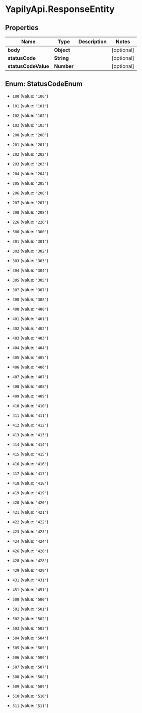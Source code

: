 # YapilyApi.ResponseEntity

## Properties
Name | Type | Description | Notes
------------ | ------------- | ------------- | -------------
**body** | **Object** |  | [optional] 
**statusCode** | **String** |  | [optional] 
**statusCodeValue** | **Number** |  | [optional] 


<a name="StatusCodeEnum"></a>
## Enum: StatusCodeEnum


* `100` (value: `"100"`)

* `101` (value: `"101"`)

* `102` (value: `"102"`)

* `103` (value: `"103"`)

* `200` (value: `"200"`)

* `201` (value: `"201"`)

* `202` (value: `"202"`)

* `203` (value: `"203"`)

* `204` (value: `"204"`)

* `205` (value: `"205"`)

* `206` (value: `"206"`)

* `207` (value: `"207"`)

* `208` (value: `"208"`)

* `226` (value: `"226"`)

* `300` (value: `"300"`)

* `301` (value: `"301"`)

* `302` (value: `"302"`)

* `303` (value: `"303"`)

* `304` (value: `"304"`)

* `305` (value: `"305"`)

* `307` (value: `"307"`)

* `308` (value: `"308"`)

* `400` (value: `"400"`)

* `401` (value: `"401"`)

* `402` (value: `"402"`)

* `403` (value: `"403"`)

* `404` (value: `"404"`)

* `405` (value: `"405"`)

* `406` (value: `"406"`)

* `407` (value: `"407"`)

* `408` (value: `"408"`)

* `409` (value: `"409"`)

* `410` (value: `"410"`)

* `411` (value: `"411"`)

* `412` (value: `"412"`)

* `413` (value: `"413"`)

* `414` (value: `"414"`)

* `415` (value: `"415"`)

* `416` (value: `"416"`)

* `417` (value: `"417"`)

* `418` (value: `"418"`)

* `419` (value: `"419"`)

* `420` (value: `"420"`)

* `421` (value: `"421"`)

* `422` (value: `"422"`)

* `423` (value: `"423"`)

* `424` (value: `"424"`)

* `426` (value: `"426"`)

* `428` (value: `"428"`)

* `429` (value: `"429"`)

* `431` (value: `"431"`)

* `451` (value: `"451"`)

* `500` (value: `"500"`)

* `501` (value: `"501"`)

* `502` (value: `"502"`)

* `503` (value: `"503"`)

* `504` (value: `"504"`)

* `505` (value: `"505"`)

* `506` (value: `"506"`)

* `507` (value: `"507"`)

* `508` (value: `"508"`)

* `509` (value: `"509"`)

* `510` (value: `"510"`)

* `511` (value: `"511"`)




